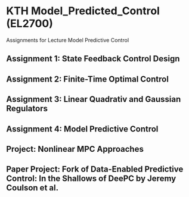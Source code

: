 # KTH Model_Predicted_Control (EL2700)

Assignments for Lecture Model Predictive Control

## Assignment 1: State Feedback Control Design
## Assignment 2: Finite-Time Optimal Control
## Assignment 3: Linear Quadrativ and Gaussian Regulators
## Assignment 4: Model Predictive Control
## Project: Nonlinear MPC Approaches
## Paper Project: Fork of Data-Enabled Predictive Control: In the Shallows of DeePC by Jeremy Coulson et al.
